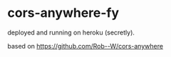 # cors-anywhere-fy

deployed and running on heroku (secretly).

based on https://github.com/Rob--W/cors-anywhere
